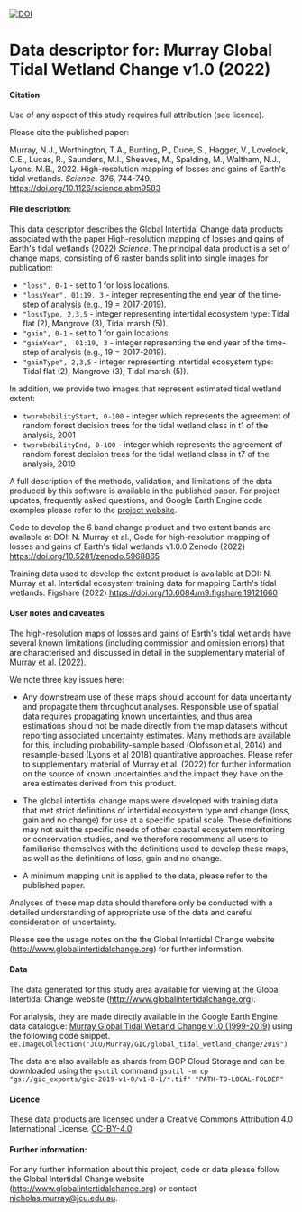 [![DOI](https://zenodo.org/badge/DOI/10.5281/zenodo.6503080.svg)](https://doi.org/10.5281/zenodo.6503080)

# Data descriptor for: Murray Global Tidal Wetland Change v1.0 (2022)


#### Citation
Use of any aspect of this study requires full attribution (see licence). 

Please cite the published paper:

Murray, N.J., Worthington, T.A., Bunting, P., Duce, S., Hagger, V., Lovelock, C.E., Lucas, R., Saunders, M.I., Sheaves, M., Spalding, M., Waltham, N.J., Lyons, M.B., 2022. High-resolution mapping of losses and gains of Earth's tidal wetlands. *Science*. 376, 744-749. https://doi.org/10.1126/science.abm9583

#### File description:

This data descriptor describes the Global Intertidal Change data products associated with the paper High-resolution mapping of losses and gains of Earth's tidal wetlands (2022) *Science*. The principal data product is a set of change maps, consisting of 6 raster bands split into single images for publication:

* `"loss", 0-1` - set to 1 for loss locations.
* `"lossYear", 01:19, 3` - integer representing the end year of the time-step of analysis (e.g., 19 = 2017-2019).
* `"lossType, 2,3,5` - integer representing intertidal ecosystem type: Tidal flat (2), Mangrove (3), Tidal marsh (5)).
* `"gain", 0-1` - set to 1 for gain locations.
* `"gainYear",  01:19, 3`  - integer representing the end year of the time-step of analysis (e.g., 19 = 2017-2019).
* `"gainType", 2,3,5` - integer representing intertidal ecosystem type: Tidal flat (2), Mangrove (3), Tidal marsh (5)).

In addition, we provide two images that represent estimated tidal wetland extent:

* `twprobabilityStart, 0-100` - integer which represents the agreement of random forest decision trees for the tidal wetland class in t1 of the analysis, 2001 
* `twprobabilityEnd, 0-100` - integer which represents the agreement of random forest decision trees for the tidal wetland class in t7 of the analysis, 2019 

A full description of the methods, validation, and limitations of the data produced by this software is available in the published paper. For project updates,  frequently asked questions, and Google Earth Engine code examples please refer to the [project website](https://www.globalintertidalchange.org/). 

Code to develop the 6 band change product and two extent bands are available at DOI: 
N. Murray et al., Code for high-resolution mapping of losses and gains of Earth's tidal wetlands v1.0.0 Zenodo (2022) https://doi.org/10.5281/zenodo.5968865

Training data used to develop the extent product is available at DOI: 
N. Murray et al. Intertidal ecosystem training data for mapping Earth's tidal wetlands. Figshare (2022) https://doi.org/10.6084/m9.figshare.19121660

#### User notes and caveates

The high-resolution maps of losses and gains of Earth's tidal wetlands have several known limitations (including commission and omission errors) that are characterised and discussed in detail in the supplementary material of [Murray et al. (2022)](https://doi.org/10.1126/science.abm9583). 

We note three key issues here:

* Any downstream use of these maps should account for data uncertainty and propagate them throughout analyses. Responsible use of spatial data requires propagating known uncertainties, and thus area estimations should not be made directly from the map datasets without reporting associated uncertainty estimates. Many methods are available for this, including probability-sample based (Olofsson et al, 2014) and resample-based (Lyons et al 2018) quantitative approaches. Please refer to supplementary material of Murray et al. (2022) for further information on the source of known uncertainties and the impact they have on the area estimates derived from this product.

* The global intertidal change maps were developed with training data that met strict definitions of intertidal ecosystem type and change (loss, gain and no change) for use at a specific spatial scale. These definitions may not suit the specific needs of other coastal ecosystem monitoring or conservation studies, and we therefore recommend all users to familiarise themselves with the definitions used to develop these maps, as well as the definitions of loss, gain and no change. 

* A minimum mapping unit is applied to the data, please refer to the published paper.

Analyses of these map data should therefore only be conducted with a detailed understanding of appropriate use of the data and careful consideration of uncertainty.


Please see the usage notes on the the Global Intertidal Change website (http://www.globalintertidalchange.org) for further information. 

#### Data
The data generated for this study area available for viewing at the Global Intertidal Change website (http://www.globalintertidalchange.org). 

For analysis, they are made directly available in the Google Earth Engine data catalogue: [Murray Global Tidal Wetland Change v1.0 (1999-2019)](https://developers.google.com/earth-engine/datasets/catalog/JCU_Murray_GIC_global_tidal_wetland_change_2019) using the following code snippet.
`ee.ImageCollection("JCU/Murray/GIC/global_tidal_wetland_change/2019")` 

The data are also available as shards from GCP Cloud Storage and can be downloaded using the `gsutil` command  `gsutil -m cp "gs://gic_exports/gic-2019-v1-0/v1-0-1/*.tif" "PATH-TO-LOCAL-FOLDER"`

#### Licence
These data products are licensed under a Creative Commons Attribution 4.0 International License. [CC-BY-4.0](https://creativecommons.org/licenses/by/4.0/)

#### Further information:
For any further information about this project, code or data please follow the Global Intertidal Change website (http://www.globalintertidalchange.org) or contact nicholas.murray@jcu.edu.au.
